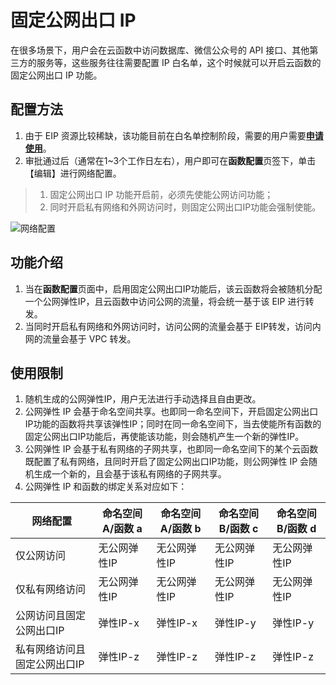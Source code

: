 # 固定公网出口 IP

在很多场景下，用户会在云函数中访问数据库、微信公众号的 API 接口、其他第三方的服务等，这些服务往往需要配置 IP 白名单，这个时候就可以开启云函数的固定公网出口 IP 功能。

## 配置方法

1. 由于 EIP 资源比较稀缺，该功能目前在白名单控制阶段，需要的用户需要[**申请使用**](https://cloud.tencent.com/apply/p/lvesun64a7f)。
2. 审批通过后（通常在1~3个工作日左右），用户即可在**函数配置**页签下，单击【编辑】进行网络配置。
>
>1. 固定公网出口 IP 功能开启前，必须先使能公网访问功能；
>2. 同时开启私有网络和外网访问时，则固定公网出口IP功能会强制使能。
>
![网络配置](https://main.qcloudimg.com/raw/eea97ec602d1b5e210a1b81e96026a02.jpg)

## 功能介绍

1. 当在**函数配置**页面中，启用固定公网出口IP功能后，该云函数将会被随机分配一个公网弹性IP，且云函数中访问公网的流量，将会统一基于该 EIP 进行转发。
2. 当同时开启私有网络和外网访问时，访问公网的流量会基于 EIP转发，访问内网的流量会基于 VPC 转发。

## 使用限制

1. 随机生成的公网弹性IP，用户无法进行手动选择且自由更改。
2. 公网弹性 IP 会基于命名空间共享。也即同一命名空间下，开启固定公网出口IP功能的函数将共享该弹性IP；同时在同一命名空间下，当去使能所有函数的固定公网出口IP功能后，再使能该功能，则会随机产生一个新的弹性IP。
3. 公网弹性 IP 会基于私有网络的子网共享，也即同一命名空间下的某个云函数既配置了私有网络，且同时开启了固定公网出口IP功能，则公网弹性 IP 会随机生成一个新的，且会基于该私有网络的子网共享。
4. 公网弹性 IP 和函数的绑定关系对应如下：

| 网络配置 | 命名空间 A/函数 a | 命名空间 A/函数 b | 命名空间 B/函数 c | 命名空间 B/函数 d |
|----------|----------|----------|---------|----------|
| 仅公网访问 | 无公网弹性IP | 无公网弹性IP | 无公网弹性IP | 无公网弹性IP |
| 仅私有网络访问 | 无公网弹性IP | 无公网弹性IP | 无公网弹性IP | 无公网弹性IP |
| 公网访问且固定公网出口IP | 弹性IP-x | 弹性IP-x | 弹性IP-y | 弹性IP-y |
| 私有网络访问且固定公网出口IP | 弹性IP-z | 弹性IP-z | 弹性IP-z | 弹性IP-z |
